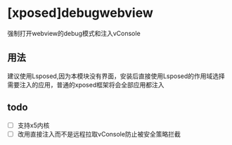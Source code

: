 # [xposed]debugwebview
强制打开webview的debug模式和注入vConsole

## 用法
建议使用Lsposed,因为本模块没有界面，安装后直接使用Lsposed的作用域选择需要注入的应用，普通的xposed框架将会全部应用都注入

## todo
- [ ] 支持x5内核
- [ ] 改用直接注入而不是远程拉取vConsole防止被安全策略拦截